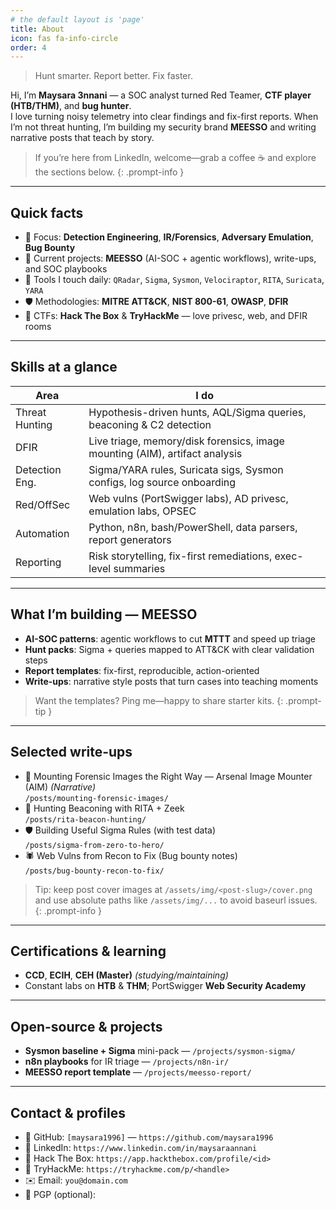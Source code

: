 ```yaml
---
# the default layout is 'page'
title: About
icon: fas fa-info-circle
order: 4
---
```


> Hunt smarter. Report better. Fix faster.

Hi, I’m **Maysara 3nnani** — a SOC analyst turned Red Teamer, **CTF player (HTB/THM)**, and **bug hunter**.  
I love turning noisy telemetry into clear findings and fix-first reports. When I’m not threat hunting, I’m building my security brand **MEESSO** and writing narrative posts that teach by story.

> If you’re here from LinkedIn, welcome—grab a coffee ☕ and explore the sections below.
{: .prompt-info }

---

## Quick facts
- 🎯 Focus: **Detection Engineering**, **IR/Forensics**, **Adversary Emulation**, **Bug Bounty**
- 🔭 Current projects: **MEESSO** (AI-SOC + agentic workflows), write-ups, and SOC playbooks
- 🧪 Tools I touch daily: `QRadar`, `Sigma`, `Sysmon`, `Velociraptor`, `RITA`, `Suricata`, `YARA`
- 🛡️ Methodologies: **MITRE ATT&CK**, **NIST 800-61**, **OWASP**, **DFIR**
- 🧩 CTFs: **Hack The Box** & **TryHackMe** — love privesc, web, and DFIR rooms

---

## Skills at a glance
| Area | I do |
|---|---|
| Threat Hunting | Hypothesis-driven hunts, AQL/Sigma queries, beaconing & C2 detection |
| DFIR | Live triage, memory/disk forensics, image mounting (AIM), artifact analysis |
| Detection Eng. | Sigma/YARA rules, Suricata sigs, Sysmon configs, log source onboarding |
| Red/OffSec | Web vulns (PortSwigger labs), AD privesc, emulation labs, OPSEC |
| Automation | Python, n8n, bash/PowerShell, data parsers, report generators |
| Reporting | Risk storytelling, fix-first remediations, exec-level summaries |

---

## What I’m building — **MEESSO**
- **AI-SOC patterns**: agentic workflows to cut **MTTT** and speed up triage
- **Hunt packs**: Sigma + queries mapped to ATT&CK with clear validation steps
- **Report templates**: fix-first, reproducible, action-oriented  
- **Write-ups**: narrative style posts that turn cases into teaching moments

> Want the templates? Ping me—happy to share starter kits.
{: .prompt-tip }

---

## Selected write-ups
- 🧪 Mounting Forensic Images the Right Way — Arsenal Image Mounter (AIM) *(Narrative)*  
  `/posts/mounting-forensic-images/`
- 🐚 Hunting Beaconing with RITA + Zeek  
  `/posts/rita-beacon-hunting/`
- 🛡️ Building Useful Sigma Rules (with test data)  
  `/posts/sigma-from-zero-to-hero/`
- 🕷️ Web Vulns from Recon to Fix (Bug bounty notes)  
  `/posts/bug-bounty-recon-to-fix/`

> Tip: keep post cover images at `/assets/img/<post-slug>/cover.png` and use absolute paths like `/assets/img/...` to avoid baseurl issues.
{: .prompt-info }

---

## Certifications & learning
- **CCD**, **ECIH**, **CEH (Master)** *(studying/maintaining)*
- Constant labs on **HTB** & **THM**; PortSwigger **Web Security Academy**

---

## Open-source & projects
- **Sysmon baseline + Sigma** mini-pack — `/projects/sysmon-sigma/`
- **n8n playbooks** for IR triage — `/projects/n8n-ir/`
- **MEESSO report template** — `/projects/meesso-report/`

---

## Contact & profiles
- 🐙 GitHub: `[maysara1996]` — `https://github.com/maysara1996`
- 💼 LinkedIn: `https://www.linkedin.com/in/maysaraannani`
- 🧩 Hack The Box: `https://app.hackthebox.com/profile/<id>`
- 🧭 TryHackMe: `https://tryhackme.com/p/<handle>`
- ✉️ Email: `you@domain.com`
- 🔐 PGP (optional):  
